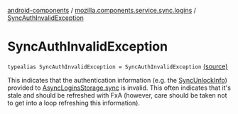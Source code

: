 [android-components](../index.md) / [mozilla.components.service.sync.logins](index.md) / [SyncAuthInvalidException](./-sync-auth-invalid-exception.md)

# SyncAuthInvalidException

`typealias SyncAuthInvalidException = SyncAuthInvalidException` [(source)](https://github.com/mozilla-mobile/android-components/blob/master/components/service/sync-logins/src/main/java/mozilla/components/service/sync/logins/AsyncLoginsStorage.kt#L55)

This indicates that the authentication information (e.g. the [SyncUnlockInfo](-sync-unlock-info.md))
provided to [AsyncLoginsStorage.sync](-async-logins-storage/sync.md) is invalid. This often indicates that it's
stale and should be refreshed with FxA (however, care should be taken not to
get into a loop refreshing this information).

